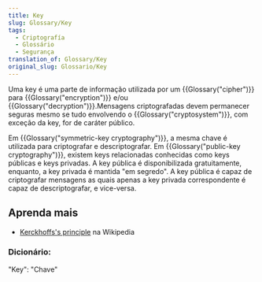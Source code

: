 ```yaml
---
title: Key
slug: Glossary/Key
tags:
  - Criptografía
  - Glossário
  - Segurança
translation_of: Glossary/Key
original_slug: Glossario/Key
---
```

Uma key é uma parte de informação utilizada por um {{Glossary("cipher")}} para {{Glossary("encryption")}} e/ou {{Glossary("decryption")}}.Mensagens criptografadas devem permanecer seguras mesmo se tudo envolvendo o {{Glossary("cryptosystem")}}, com exceção da key, for de caráter público.

Em {{Glossary("symmetric-key cryptography")}}, a mesma chave é utilizada para criptografar e descriptografar. Em {{Glossary("public-key cryptography")}}, existem keys relacionadas conhecidas como keys públicas e keys privadas. A key pública é disponibilizada gratuitamente, enquanto, a key privada é mantida "em segredo". A key pública é capaz de criptografar mensagens as quais apenas a key privada correspondente é capaz de descriptografar, e vice-versa.

## Aprenda mais

- [Kerckhoffs's principle](http://en.wikipedia.org/wiki/Kerckhoffs%27s_principle) na Wikipedia

### Dicionário:

"Key": "Chave"

